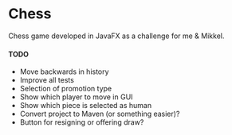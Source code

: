 # Chess
Chess game developed in JavaFX as a challenge for me & Mikkel.

#### TODO
- Move backwards in history
- Improve all tests
- Selection of promotion type
- Show which player to move in GUI
- Show which piece is selected as human
- Convert project to Maven (or something easier)?
- Button for resigning or offering draw?
